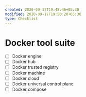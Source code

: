 ```yaml
---
created: 2020-09-17T19:48:46+05:30
modified: 2020-09-17T19:50:20+05:30
type: Checklist
---
```


# Docker tool suite

- [ ] Docker engine
- [ ] Docker hub
- [ ] Docker trusted registry
- [ ] Docker machine
- [ ] Docker cloud
- [ ] Docker universal control plane
- [ ] Docker compose